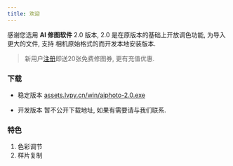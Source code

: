 ```yaml
---
title: 欢迎
---
```


感谢您选用 **AI 修图软件** 2.0 版本, 2.0 是在原版本的基础上开放调色功能, 为导入更大的文件, 支持
相机原始格式的而开发本地安装版本.

> 新用户[注册](https://lvpai520.com)即送20张免费修图券, 更有充值优惠.

### 下载

- 稳定版本
[assets.lvpy.cn/win/aiphoto-2.0.exe](https://assets.lvpy.cn/win/aiphoto-2.0.exe)

- 开发版本
暂不公开下载地址, 如果有需要请与我们联系.

### 特色

1. 色彩调节
1. 样片复制
